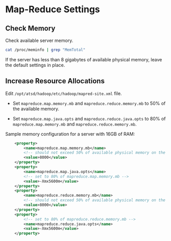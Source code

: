 # Map-Reduce Settings

## Check Memory

Check available server memory.

```sh
cat /proc/meminfo | grep "MemTotal"
```

If the server has less than 8 gigabytes of available physical memory, leave the default settings in place.

## Increase Resource Allocations

Edit `/opt/atsd/hadoop/etc/hadoop/mapred-site.xml` file.

* Set `mapreduce.map.memory.mb` and `mapreduce.reduce.memory.mb` to 50% of the available memory.

* Set `mapreduce.map.java.opts` and `mapreduce.reduce.java.opts` to 80% of `mapreduce.map.memory.mb` and `mapreduce.reduce.memory.mb`.

Sample memory configuration for a server with 16GB of RAM:

```xml
    <property>
        <name>mapreduce.map.memory.mb</name>
        <!-- should not exceed 50% of available physical memory on the server! -->
        <value>8000</value>
    </property>
    <property>
        <name>mapreduce.map.java.opts</name>
        <!-- set to 80% of mapreduce.map.memory.mb -->
        <value>-Xmx5600m</value>
    </property>
    <property>
        <name>mapreduce.reduce.memory.mb</name>
        <!-- should not exceed 50% of available physical memory on the server! -->
        <value>8000</value>
    </property>
    <property>
        <!-- set to 80% of mapreduce.reduce.memory.mb -->
        <name>mapreduce.reduce.java.opts</name>
        <value>-Xmx5600m</value>
    </property>
```
